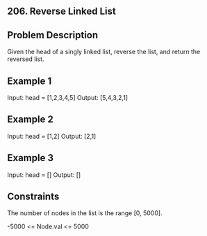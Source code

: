 ## 206. Reverse Linked List
## Problem Description

Given the head of a singly linked list, reverse the list, and return the reversed list.

## Example 1

Input: head = [1,2,3,4,5]
Output: [5,4,3,2,1]

## Example 2

Input: head = [1,2]
Output: [2,1]

## Example 3

Input: head = []
Output: []

## Constraints

The number of nodes in the list is the range [0, 5000].

-5000 <= Node.val <= 5000